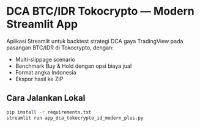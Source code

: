 # DCA BTC/IDR Tokocrypto — Modern Streamlit App

Aplikasi Streamlit untuk backtest strategi DCA gaya TradingView pada pasangan BTC/IDR di Tokocrypto, dengan:
- Multi-slippage scenario
- Benchmark Buy & Hold dengan opsi biaya jual
- Format angka Indonesia
- Ekspor hasil ke ZIP

## Cara Jalankan Lokal
```bash
pip install -r requirements.txt
streamlit run app_dca_tokocrypto_id_modern_plus.py

